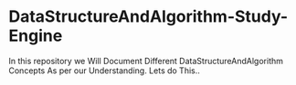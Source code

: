 # DataStructureAndAlgorithm-Study-Engine
In this repository we Will Document Different DataStructureAndAlgorithm Concepts As per our Understanding.
Lets do This..
